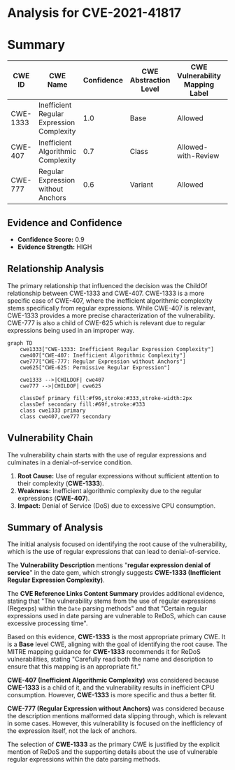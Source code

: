 # Analysis for CVE-2021-41817

# Summary
| CWE ID | CWE Name | Confidence | CWE Abstraction Level | CWE Vulnerability Mapping Label | CWE-Vulnerability Mapping Notes |
|---|---|---|---|---|---|
| CWE-1333 | Inefficient Regular Expression Complexity | 1.0 | Base | Allowed | Primary CWE |
| CWE-407 | Inefficient Algorithmic Complexity | 0.7 | Class | Allowed-with-Review | Secondary Candidate |
| CWE-777 | Regular Expression without Anchors | 0.6 | Variant | Allowed | Secondary Candidate |

## Evidence and Confidence

*   **Confidence Score:** 0.9
*   **Evidence Strength:** HIGH

## Relationship Analysis
The primary relationship that influenced the decision was the ChildOf relationship between CWE-1333 and CWE-407. CWE-1333 is a more specific case of CWE-407, where the inefficient algorithmic complexity stems specifically from regular expressions. While CWE-407 is relevant, CWE-1333 provides a more precise characterization of the vulnerability. CWE-777 is also a child of CWE-625 which is relevant due to regular expressions being used in an improper way.

```mermaid
graph TD
    cwe1333["CWE-1333: Inefficient Regular Expression Complexity"]
    cwe407["CWE-407: Inefficient Algorithmic Complexity"]
    cwe777["CWE-777: Regular Expression without Anchors"]
    cwe625["CWE-625: Permissive Regular Expression"]
    
    cwe1333 -->|CHILDOF| cwe407
    cwe777 -->|CHILDOF| cwe625
    
    classDef primary fill:#f96,stroke:#333,stroke-width:2px
    classDef secondary fill:#69f,stroke:#333
    class cwe1333 primary
    class cwe407,cwe777 secondary
```

## Vulnerability Chain
The vulnerability chain starts with the use of regular expressions and culminates in a denial-of-service condition.

1.  **Root Cause:** Use of regular expressions without sufficient attention to their complexity (**CWE-1333**).
2.  **Weakness:** Inefficient algorithmic complexity due to the regular expressions (**CWE-407**).
3.  **Impact:** Denial of Service (DoS) due to excessive CPU consumption.

## Summary of Analysis
The initial analysis focused on identifying the root cause of the vulnerability, which is the use of regular expressions that can lead to denial-of-service.

The **Vulnerability Description** mentions "**regular expression denial of service**" in the date gem, which strongly suggests **CWE-1333 (Inefficient Regular Expression Complexity)**.

The **CVE Reference Links Content Summary** provides additional evidence, stating that "The vulnerability stems from the use of regular expressions (Regexps) within the `Date` parsing methods" and that "Certain regular expressions used in date parsing are vulnerable to ReDoS, which can cause excessive processing time".

Based on this evidence, **CWE-1333** is the most appropriate primary CWE. It is a **Base** level CWE, aligning with the goal of identifying the root cause. The MITRE mapping guidance for **CWE-1333** recommends it for ReDoS vulnerabilities, stating "Carefully read both the name and description to ensure that this mapping is an appropriate fit."

**CWE-407 (Inefficient Algorithmic Complexity)** was considered because **CWE-1333** is a child of it, and the vulnerability results in inefficient CPU consumption. However, **CWE-1333** is more specific and thus a better fit.

**CWE-777 (Regular Expression without Anchors)** was considered because the description mentions malformed data slipping through, which is relevant in some cases. However, this vulnerability is focused on the inefficiency of the expression itself, not the lack of anchors.

The selection of **CWE-1333** as the primary CWE is justified by the explicit mention of ReDoS and the supporting details about the use of vulnerable regular expressions within the date parsing methods.